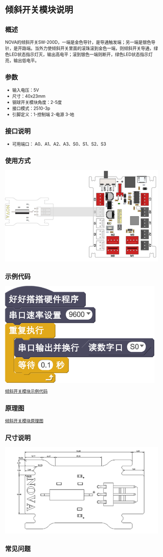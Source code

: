 # 倾斜开关模块说明

## 概述
NOVA的倾斜开关SW-200D，一端是金色导针，是导通触发端；另一端是银色导针，是开路端。当外力使倾斜开关里面的滚珠滚到金色一端，则倾斜开关导通，绿色LED状态指示灯灭，输出高电平；滚到银色一端则断开，绿色LED状态指示灯亮，输出低电平。

## 参数
- 输入电压：5V
- 尺寸：40x23mm
- 钢球开关模块角度：2-5度
- 接口模式：2510-3p
- 引脚定义：1-控制端 2-电源 3-地

## 接口说明
- 可用端口： A0、A1、A2、A3、S0、S1、S2、S3

## 使用方式
![](./images/51.png)

## 示例代码
![](./images/52.png)

[倾斜开关模块示例代码](http://www.haohaodada.com/show.php?id=947645)

## 原理图
[倾斜开关模块原理图](https://github.com/Haohaodada-official/haohaodada-docs/blob/master/%E5%8E%9F%E7%90%86%E5%9B%BE/%E5%80%BE%E6%96%9C%E5%BC%80%E5%85%B3%E6%A8%A1%E5%9D%97.pdf)

## 尺寸说明
![](./images/119.png)

## 常见问题

